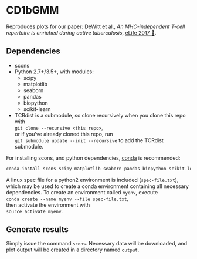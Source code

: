 # CD1bGMM

Reproduces plots for our paper: DeWitt et al., *An MHC-independent T-cell repertoire is enriched during active tuberculosis*, [eLife 2017 🤞]().

## Dependencies
* scons
* Python 2.7+/3.5+, with modules:
  * scipy
  * matplotlib
  * seaborn
  * pandas
  * biopython
  * scikit-learn
* TCRdist is a submodule, so clone recursively when you clone this repo with  
  `git clone --recursive <this repo>`,  
  or if you've already cloned this repo, run  
  `git submodule update --init --recursive` to add the TCRdist submodule.  
    
For installing scons, and python dependencies, [conda](https://conda.io/docs/) is recommended:
```bash
conda install scons scipy matplotlib seaborn pandas biopython scikit-learn
```
A linux spec file for a python2 environment is included (`spec-file.txt`), which may be used to create a conda environment containing all necessary dependencies.
To create an environment called `myenv`, execute  
`conda create --name myenv --file spec-file.txt`,  
then activate the environment with  
`source activate myenv`.

## Generate results

Simply issue the command `scons`. Necessary data will be downloaded, and plot output will be created in a directory named `output`.

